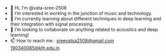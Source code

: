 - 👋 Hi, I’m @vata-sree-2508
- 👀 I’m interested in working in the junction of music and technology.
- 🌱 I’m currently learning about different techniques in deep learning and their integration with signal processing.
- 💞️ I’m looking to collaborate on anything related to acoustics and deep learning!
- 📫 How to reach me : sreevatsa2508@gmail.com 190340085@klh.edu.in                 

<!---
vata-sree-2508/vata-sree-2508 is a ✨ special ✨ repository because its `README.md` (this file) appears on your GitHub profile.
You can click the Preview link to take a look at your changes.
--->

